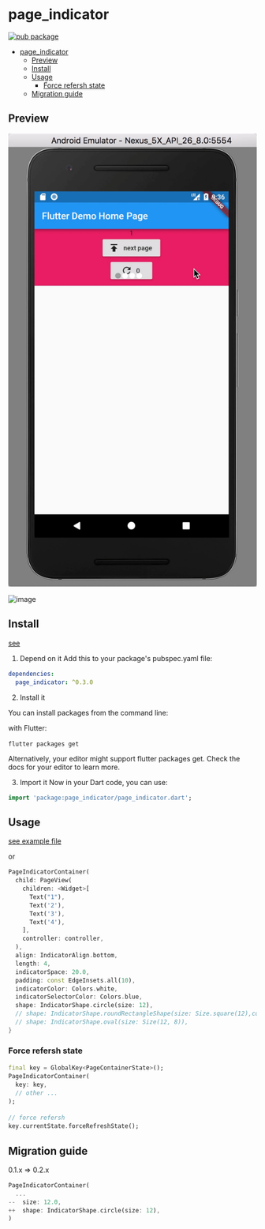 # page_indicator

[![pub package](https://img.shields.io/pub/v/page_indicator.svg)](https://pub.dartlang.org/packages/page_indicator)

- [page_indicator](#page_indicator)
  - [Preview](#preview)
  - [Install](#install)
  - [Usage](#usage)
    - [Force refersh state](#force-refersh-state)
  - [Migration guide](#migration-guide)

## Preview

![image](https://raw.githubusercontent.com/CaiJingLong/some_asset/master/page_indicator1.gif)

![image](https://github.com/kikt-blog/image/raw/master/img/Kapture%202019-04-17%20at%2020.51.49.gif)

## Install

[see](#-installing-tab-)

1. Depend on it
   Add this to your package's pubspec.yaml file:

```yaml
dependencies:
  page_indicator: ^0.3.0
```

2. Install it

You can install packages from the command line:

with Flutter:

`flutter packages get`

Alternatively, your editor might support flutter packages get. Check the docs for your editor to learn more.

3. Import it
   Now in your Dart code, you can use:

```dart
import 'package:page_indicator/page_indicator.dart';
```

## Usage

[see example file](https://github.com/CaiJingLong/flutter_page_indicator/blob/master/example/main.dart)

or

```dart
PageIndicatorContainer(
  child: PageView(
    children: <Widget>[
      Text("1"),
      Text('2'),
      Text('3'),
      Text('4'),
    ],
    controller: controller,
  ),
  align: IndicatorAlign.bottom,
  length: 4,
  indicatorSpace: 20.0,
  padding: const EdgeInsets.all(10),
  indicatorColor: Colors.white,
  indicatorSelectorColor: Colors.blue,
  shape: IndicatorShape.circle(size: 12),
  // shape: IndicatorShape.roundRectangleShape(size: Size.square(12),cornerSize: Size.square(3)),
  // shape: IndicatorShape.oval(size: Size(12, 8)),
}
```

### Force refersh state

```dart
final key = GlobalKey<PageContainerState>();
PageIndicatorContainer(
  key: key,
  // other ...
);

// force refersh
key.currentState.forceRefreshState();
```

## Migration guide

0.1.x => 0.2.x

```dart
PageIndicatorContainer(
  ...
--  size: 12.0,
++  shape: IndicatorShape.circle(size: 12),
)
```

